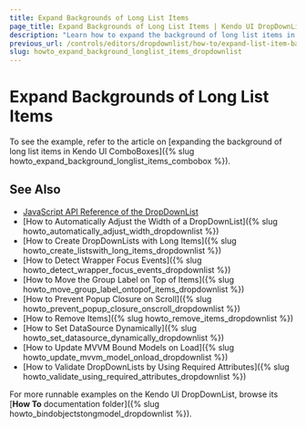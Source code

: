 ```yaml
---
title: Expand Backgrounds of Long List Items
page_title: Expand Backgrounds of Long List Items | Kendo UI DropDownList
description: "Learn how to expand the background of long list items in the Kendo UI ComboBox, AutoComplete, DropDownList, and MultiSelect widgets."
previous_url: /controls/editors/dropdownlist/how-to/expand-list-item-background
slug: howto_expand_background_longlist_items_dropdownlist
---
```


# Expand Backgrounds of Long List Items

To see the example, refer to the article on [expanding the background of long list items in Kendo UI ComboBoxes]({% slug howto_expand_background_longlist_items_combobox %}).

## See Also

* [JavaScript API Reference of the DropDownList](/api/javascript/ui/dropdownlist)
* [How to Automatically Adjust the Width of a DropDownList]({% slug howto_automatically_adjust_width_dropdownlist %})
* [How to Create DropDownLists with Long Items]({% slug howto_create_listswith_long_items_dropdownlist %})
* [How to Detect Wrapper Focus Events]({% slug howto_detect_wrapper_focus_events_dropdownlist %})
* [How to Move the Group Label on Top of Items]({% slug howto_move_group_label_ontopof_items_dropdownlist %})
* [How to Prevent Popup Closure on Scroll]({% slug howto_prevent_popup_closure_onscroll_dropdownlist %})
* [How to Remove Items]({% slug howto_remove_items_dropdownlist %})
* [How to Set DataSource Dynamically]({% slug howto_set_datasource_dynamically_dropdownlist %})
* [How to Update MVVM Bound Models on Load]({% slug howto_update_mvvm_model_onload_dropdownlist %})
* [How to Validate DropDownLists by Using Required Attributes]({% slug howto_validate_using_required_attributes_dropdownlist %})

For more runnable examples on the Kendo UI DropDownList, browse its [**How To** documentation folder]({% slug howto_bindobjectstongmodel_dropdownlist %}).
